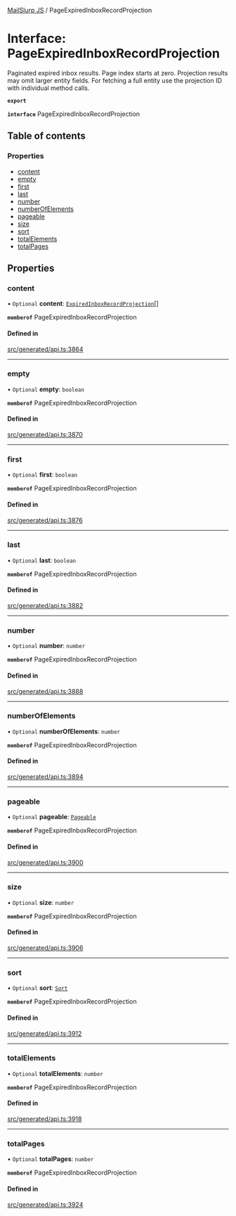 [MailSlurp JS](../README.md) / PageExpiredInboxRecordProjection

# Interface: PageExpiredInboxRecordProjection

Paginated expired inbox results. Page index starts at zero. Projection results may omit larger entity fields. For fetching a full entity use the projection ID with individual method calls.

**`export`**

**`interface`** PageExpiredInboxRecordProjection

## Table of contents

### Properties

- [content](PageExpiredInboxRecordProjection.md#content)
- [empty](PageExpiredInboxRecordProjection.md#empty)
- [first](PageExpiredInboxRecordProjection.md#first)
- [last](PageExpiredInboxRecordProjection.md#last)
- [number](PageExpiredInboxRecordProjection.md#number)
- [numberOfElements](PageExpiredInboxRecordProjection.md#numberofelements)
- [pageable](PageExpiredInboxRecordProjection.md#pageable)
- [size](PageExpiredInboxRecordProjection.md#size)
- [sort](PageExpiredInboxRecordProjection.md#sort)
- [totalElements](PageExpiredInboxRecordProjection.md#totalelements)
- [totalPages](PageExpiredInboxRecordProjection.md#totalpages)

## Properties

### content

• `Optional` **content**: [`ExpiredInboxRecordProjection`](ExpiredInboxRecordProjection.md)[]

**`memberof`** PageExpiredInboxRecordProjection

#### Defined in

[src/generated/api.ts:3864](https://github.com/mailslurp/mailslurp-client/blob/6534d6f/src/generated/api.ts#L3864)

___

### empty

• `Optional` **empty**: `boolean`

**`memberof`** PageExpiredInboxRecordProjection

#### Defined in

[src/generated/api.ts:3870](https://github.com/mailslurp/mailslurp-client/blob/6534d6f/src/generated/api.ts#L3870)

___

### first

• `Optional` **first**: `boolean`

**`memberof`** PageExpiredInboxRecordProjection

#### Defined in

[src/generated/api.ts:3876](https://github.com/mailslurp/mailslurp-client/blob/6534d6f/src/generated/api.ts#L3876)

___

### last

• `Optional` **last**: `boolean`

**`memberof`** PageExpiredInboxRecordProjection

#### Defined in

[src/generated/api.ts:3882](https://github.com/mailslurp/mailslurp-client/blob/6534d6f/src/generated/api.ts#L3882)

___

### number

• `Optional` **number**: `number`

**`memberof`** PageExpiredInboxRecordProjection

#### Defined in

[src/generated/api.ts:3888](https://github.com/mailslurp/mailslurp-client/blob/6534d6f/src/generated/api.ts#L3888)

___

### numberOfElements

• `Optional` **numberOfElements**: `number`

**`memberof`** PageExpiredInboxRecordProjection

#### Defined in

[src/generated/api.ts:3894](https://github.com/mailslurp/mailslurp-client/blob/6534d6f/src/generated/api.ts#L3894)

___

### pageable

• `Optional` **pageable**: [`Pageable`](Pageable.md)

**`memberof`** PageExpiredInboxRecordProjection

#### Defined in

[src/generated/api.ts:3900](https://github.com/mailslurp/mailslurp-client/blob/6534d6f/src/generated/api.ts#L3900)

___

### size

• `Optional` **size**: `number`

**`memberof`** PageExpiredInboxRecordProjection

#### Defined in

[src/generated/api.ts:3906](https://github.com/mailslurp/mailslurp-client/blob/6534d6f/src/generated/api.ts#L3906)

___

### sort

• `Optional` **sort**: [`Sort`](Sort.md)

**`memberof`** PageExpiredInboxRecordProjection

#### Defined in

[src/generated/api.ts:3912](https://github.com/mailslurp/mailslurp-client/blob/6534d6f/src/generated/api.ts#L3912)

___

### totalElements

• `Optional` **totalElements**: `number`

**`memberof`** PageExpiredInboxRecordProjection

#### Defined in

[src/generated/api.ts:3918](https://github.com/mailslurp/mailslurp-client/blob/6534d6f/src/generated/api.ts#L3918)

___

### totalPages

• `Optional` **totalPages**: `number`

**`memberof`** PageExpiredInboxRecordProjection

#### Defined in

[src/generated/api.ts:3924](https://github.com/mailslurp/mailslurp-client/blob/6534d6f/src/generated/api.ts#L3924)
